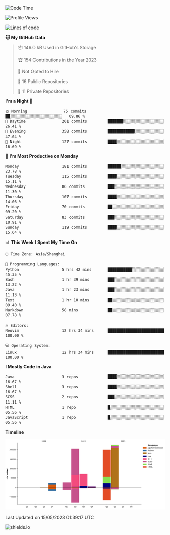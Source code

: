 <!--START_SECTION:waka-->
![Code Time](http://img.shields.io/badge/Code%20Time-275%20hrs%2054%20mins-blue)

![Profile Views](http://img.shields.io/badge/Profile%20Views-0-blue)

![Lines of code](https://img.shields.io/badge/From%20Hello%20World%20I%27ve%20Written-756.2%20thousand%20lines%20of%20code-blue)

**🐱 My GitHub Data** 

> 📦 146.0 kB Used in GitHub's Storage 
 > 
> 🏆 154 Contributions in the Year 2023
 > 
> 🚫 Not Opted to Hire
 > 
> 📜 16 Public Repositories 
 > 
> 🔑 11 Private Repositories 
 > 
**I'm a Night 🦉** 

```text
🌞 Morning                75 commits          ██░░░░░░░░░░░░░░░░░░░░░░░   09.86 % 
🌆 Daytime                201 commits         ███████░░░░░░░░░░░░░░░░░░   26.41 % 
🌃 Evening                358 commits         ████████████░░░░░░░░░░░░░   47.04 % 
🌙 Night                  127 commits         ████░░░░░░░░░░░░░░░░░░░░░   16.69 % 
```
📅 **I'm Most Productive on Monday** 

```text
Monday                   181 commits         ██████░░░░░░░░░░░░░░░░░░░   23.78 % 
Tuesday                  115 commits         ████░░░░░░░░░░░░░░░░░░░░░   15.11 % 
Wednesday                86 commits          ███░░░░░░░░░░░░░░░░░░░░░░   11.30 % 
Thursday                 107 commits         ████░░░░░░░░░░░░░░░░░░░░░   14.06 % 
Friday                   70 commits          ██░░░░░░░░░░░░░░░░░░░░░░░   09.20 % 
Saturday                 83 commits          ███░░░░░░░░░░░░░░░░░░░░░░   10.91 % 
Sunday                   119 commits         ████░░░░░░░░░░░░░░░░░░░░░   15.64 % 
```


📊 **This Week I Spent My Time On** 

```text
🕑︎ Time Zone: Asia/Shanghai

💬 Programming Languages: 
Python                   5 hrs 42 mins       ███████████░░░░░░░░░░░░░░   45.35 % 
Bash                     1 hr 39 mins        ███░░░░░░░░░░░░░░░░░░░░░░   13.22 % 
Java                     1 hr 23 mins        ███░░░░░░░░░░░░░░░░░░░░░░   11.13 % 
Text                     1 hr 10 mins        ██░░░░░░░░░░░░░░░░░░░░░░░   09.40 % 
Markdown                 58 mins             ██░░░░░░░░░░░░░░░░░░░░░░░   07.78 % 

🔥 Editors: 
Neovim                   12 hrs 34 mins      █████████████████████████   100.00 % 

💻 Operating System: 
Linux                    12 hrs 34 mins      █████████████████████████   100.00 % 
```

**I Mostly Code in Java** 

```text
Java                     3 repos             ████░░░░░░░░░░░░░░░░░░░░░   16.67 % 
Shell                    3 repos             ████░░░░░░░░░░░░░░░░░░░░░   16.67 % 
SCSS                     2 repos             ███░░░░░░░░░░░░░░░░░░░░░░   11.11 % 
HTML                     1 repo              █░░░░░░░░░░░░░░░░░░░░░░░░   05.56 % 
JavaScript               1 repo              █░░░░░░░░░░░░░░░░░░░░░░░░   05.56 % 
```



**Timeline**

![Lines of Code chart](https://raw.githubusercontent.com/kopp4/kopp4/main/assets/bar_graph.png)


 Last Updated on 15/05/2023 01:39:17 UTC
<!--END_SECTION:waka-->
![shields.io](https://img.shields.io/github/commit-activity/w/kopp4/kopp4?color=g&label=abusing%20bot&style=flat-square)
